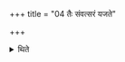 +++
title = "04 तैः संवत्सरं यजते"

+++

<details><summary>थिते</summary>

4. He performs them through a year. 
</details>
